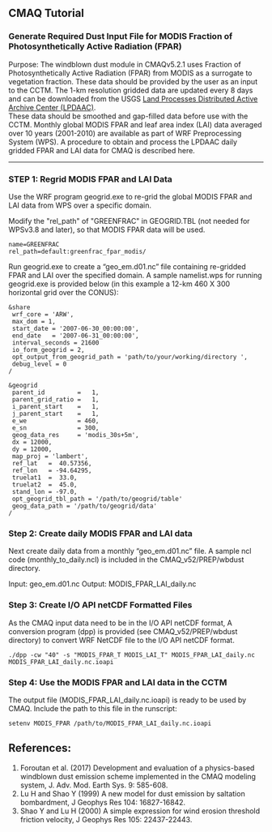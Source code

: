 ## CMAQ Tutorial ##
### Generate Required Dust Input File for MODIS Fraction of Photosynthetically Active Radiation (FPAR) ###
Purpose: The windblown dust module in CMAQv5.2.1 uses Fraction of Photosynthetically Active Radiation (FPAR) from MODIS as a surrogate to vegetation fraction. These data should be provided by the user as an input to the CCTM. The 1-km resolution gridded data are updated every 8 days and can be downloaded from the USGS [Land Processes Distributed Active Archive Center (LPDAAC)](https://lpdaac.usgs.gov/dataset_discovery/modis/modis_products_table/mod15a2).  
These data should be smoothed and gap-filled data before use with the CCTM. Monthly global MODIS FPAR and leaf area index (LAI) data averaged over 10 years (2001-2010) are available as part of WRF Preprocessing System (WPS). A procedure to obtain and process the LPDAAC daily gridded FPAR and LAI data for CMAQ is described here.

------------

### STEP 1: Regrid MODIS FPAR and LAI Data

Use the WRF program geogrid.exe to re-grid the global MODIS FPAR and LAI data from WPS over a specific domain.

Modify the "rel_path" of "GREENFRAC" in GEOGRID.TBL (not needed for WPSv3.8 and later), so that MODIS FPAR data will be used.

```
name=GREENFRAC
rel_path=default:greenfrac_fpar_modis/
```

Run geogrid.exe to create a “geo_em.d01.nc” file containing re-gridded FPAR and LAI over the specified domain. A sample namelist.wps for running geogrid.exe is provided below (in this example a 12-km 460 X 300 horizontal grid over the CONUS):

```
&share
 wrf_core = 'ARW',
 max_dom = 1,
 start_date = '2007-06-30_00:00:00',
 end_date   = '2007-06-31_00:00:00',
 interval_seconds = 21600
 io_form_geogrid = 2,
 opt_output_from_geogrid_path = 'path/to/your/working/directory ',
 debug_level = 0
/

&geogrid
 parent_id         =   1,
 parent_grid_ratio =   1,
 i_parent_start    =   1,
 j_parent_start    =   1,
 e_we              = 460,
 e_sn              = 300,
 geog_data_res     = 'modis_30s+5m',
 dx = 12000,
 dy = 12000,
 map_proj = 'lambert',
 ref_lat   =  40.57356,
 ref_lon   = -94.64295,
 truelat1  =  33.0,
 truelat2  =  45.0,
 stand_lon = -97.0,
 opt_geogrid_tbl_path = '/path/to/geogrid/table'
 geog_data_path = '/path/to/geogrid/data'
/
```

### Step 2: Create daily MODIS FPAR and LAI data

Next create daily data from a monthly “geo_em.d01.nc” file. A sample ncl code (monthly_to_daily.ncl) is included in the CMAQ_v52/PREP/wbdust directory.

Input: geo_em.d01.nc
Output: MODIS_FPAR_LAI_daily.nc


### Step 3: Create I/O API netCDF Formatted Files

As the CMAQ input data need to be in the I/O API netCDF format, A conversion program (dpp) is provided (see CMAQ_v52/PREP/wbdust directory) to convert WRF NetCDF file to the I/O API netCDF format.

```
./dpp -cw "40" -s "MODIS_FPAR_T MODIS_LAI_T" MODIS_FPAR_LAI_daily.nc MODIS_FPAR_LAI_daily.nc.ioapi
```

### Step 4: Use the MODIS FPAR and LAI data in the CCTM

The output file (MODIS_FPAR_LAI_daily.nc.ioapi) is ready to be used by CMAQ. Include the path to this file in the runscript:

```
setenv MODIS_FPAR /path/to/MODIS_FPAR_LAI_daily.nc.ioapi
```

## References:

1. Foroutan et al. (2017) Development and evaluation of a physics-based windblown dust emission scheme implemented in the CMAQ modeling system, J. Adv. Mod. Earth Sys. 9: 585-608.  
2. Lu H and Shao Y (1999) A new model for dust emission by saltation bombardment, J Geophys Res 104: 16827-16842.
3. Shao Y and Lu H (2000) A simple expression for wind erosion threshold friction velocity, J Geophys Res 105: 22437-22443.

